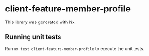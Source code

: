 # client-feature-member-profile

This library was generated with [Nx](https://nx.dev).

## Running unit tests

Run `nx test client-feature-member-profile` to execute the unit tests.
